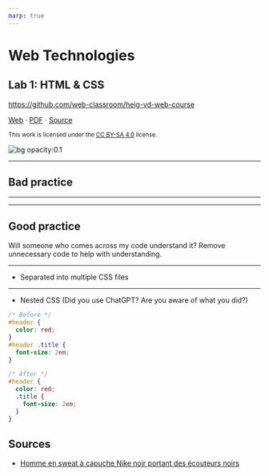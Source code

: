 ```yaml
---
marp: true
---
```


<!--
theme: gaia
size: 16:9
paginate: true
author: B. Chapuis, O. Lemer, O. Tischauser, V. Guidoux, with the help of ChatGPT.
url: https://web-classroom.github.io/
footer: '**HEIG-VD** - WEB Course 2023-2024 - AGPL-3.0 license'
style: |
    :root {
        --color-background: #fff;
        --color-foreground: #333;
        --color-highlight: #f96;
        --color-dimmed: #888;
        --color-headings: #7d8ca3;
    }
    blockquote {
        font-style: italic;
    }
    table {
        width: 100%;
    }
    th:first-child {
        width: 15%;
    }
    h1, h2, h3, h4, h5, h6 {
        color: var(--color-headings);
    }
    h2, h3, h4, h5, h6 {
        font-size: 1.5rem;
    }
    h1 a:link, h2 a:link, h3 a:link, h4 a:link, h5 a:link, h6 a:link {
        text-decoration: none;
    }
    section:not([class=lead]) > p, blockquote {
        text-align: justify;
    }
    ul {
        margin-top: 0.5rem;
    }
    section::after {
      content: attr(data-marpit-pagination-) '/' attr(data-marpit-pagination-total);
    }
-->

[web]:
  https://web-classroom.github.io/heig-vd-web-course/docs/04-lab-1-html-css/index.html
[pdf]:
  https://web-classroom.github.io/heig-vd-web-course/docs/04-lab-1-html-css/04-lab-1-html-css-presentation.pdf
[license]:
  https://github.com/web-classroom/heig-vd-web-course/blob/main/LICENSE.md
[illustration]:
  https://images.unsplash.com/photo-1594434533760-02e0f3faaa68?q=80&w=1938&auto=format&fit=crop&ixlib=rb-4.0.3&ixid=M3wxMjA3fDB8MHxwaG90by1wYWdlfHx8fGVufDB8fHx8fA%3D%3D
[source]:
  https://github.com/web-classroom/heig-vd-web-course/blob/main/docs/04-lab-1-html-css/PRESENTATION.md

# Web Technologies

## Lab 1: HTML & CSS

<!--
_class: lead
_paginate: false
-->

<https://github.com/web-classroom/heig-vd-web-course>

[Web][web] · [PDF][pdf] · [Source][source]

<small>This work is licensed under the [CC BY-SA 4.0][license] license.</small>

![bg opacity:0.1][illustration]

---

## Bad practice

---

<!-- - Est-ce qu'une personne qui tombe sur mon code va le comprendre ? Pensez à enlever le code qui ne sert à rien pour aider à la compréhension
- séparé en plusieurs fichiers CSS
- Nested CSS (avez-vous utilisé ChatGPT ? Avez-vous conscience de ce que vous avez fait ?)
- Cohérence dans l'utilisation de soit Grid soit flex. Mais nous avons de très bons exemples avec du grid pour définir la structure principale et après du flex pour les détails.
- Texte dans p, span, h1, h2, h3
- div uniquement pour séparer
- Utilisation des variables CSS au lieu de créer une classe pour une couleur.
- Utilisation de calc()
- Bien joué pour les personnes qui ont ajouté un petit hover par dessus certains élèments
- utilisation de l'attribut font :

  /* font-size/line height font-family */
  font: 1.2em/2 "Fira Sans", sans-serif;

- Nommage des classes/ids, éviter :
   - gif1, gif2, gif3, gifn...
   - right-zone-left-top (Peut-être aviez-vous l'habitude de travailler avec bootstrap -->

---

## Good practice

Will someone who comes across my code understand it? Remove unnecessary code to
help with understanding.

---

- Separated into multiple CSS files

---

- Nested CSS (Did you use ChatGPT? Are you aware of what you did?)

```css
/* Before */
#header {
  color: red;
}
#header .title {
  font-size: 2em;
}

/* After */
#header {
  color: red;
  .title {
    font-size: 2em;
  }
}
```

## Sources

<!-- homme-en-sweat-a-capuche-nike-noir-portant-des-ecouteurs-noirs -->

- [Homme en sweat à capuche Nike noir portant des écouteurs noirs](https://images.unsplash.com/photo-1594434533760-02e0f3faaa68?q=80&w=1938&auto=format&fit=crop&ixlib=rb-4.0.3&ixid=M3wxMjA3fDB8MHxwaG90by1wYWdlfHx8fGVufDB8fHx8fA%3D%3D)

